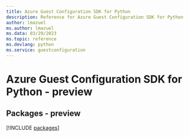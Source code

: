 ```yaml
---
title: Azure Guest Configuration SDK for Python
description: Reference for Azure Guest Configuration SDK for Python
author: lmazuel
ms.author: lmazuel
ms.data: 03/29/2023
ms.topic: reference
ms.devlang: python
ms.service: guestconfiguration
---
```

# Azure Guest Configuration SDK for Python - preview
## Packages - preview
[!INCLUDE [packages](guest-configuration-index.md)]